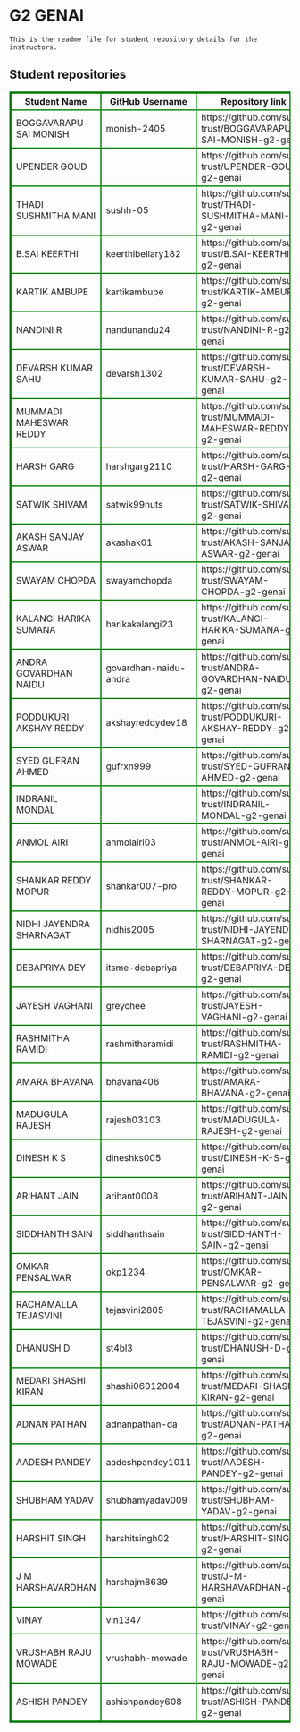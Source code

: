 # G2 GENAI
    This is the readme file for student repository details for the instructors.
## Student repositories 
<table style="border : 2px solid green; width:100%;">
<tr >
<th style="border : 2px solid green;">Student Name</th>
<th style="border : 2px solid green;">GitHub Username</th>
<th style="border : 2px solid green;">Repository link</th>
</tr>
<tr style="border : 2px solid green;">
<td style="border : 2px solid green;">BOGGAVARAPU SAI MONISH</td> 

<td style="border : 2px solid green;">monish-2405</td> 

<td style="border : 2px solid green;">https://github.com/sure-trust/BOGGAVARAPU-SAI-MONISH-g2-genai</td> 
</tr>

<tr style="border : 2px solid green;">
<td style="border : 2px solid green;">UPENDER GOUD</td> 

<td style="border : 2px solid green;"></td> 

<td style="border : 2px solid green;">https://github.com/sure-trust/UPENDER-GOUD-g2-genai</td> 
</tr>

<tr style="border : 2px solid green;">
<td style="border : 2px solid green;">THADI SUSHMITHA MANI</td> 

<td style="border : 2px solid green;">sushh-05</td> 

<td style="border : 2px solid green;">https://github.com/sure-trust/THADI-SUSHMITHA-MANI-g2-genai</td> 
</tr>

<tr style="border : 2px solid green;">
<td style="border : 2px solid green;">B.SAI KEERTHI</td> 

<td style="border : 2px solid green;">keerthibellary182</td> 

<td style="border : 2px solid green;">https://github.com/sure-trust/B.SAI-KEERTHI-g2-genai</td> 
</tr>

<tr style="border : 2px solid green;">
<td style="border : 2px solid green;">KARTIK AMBUPE</td> 

<td style="border : 2px solid green;">kartikambupe</td> 

<td style="border : 2px solid green;">https://github.com/sure-trust/KARTIK-AMBUPE-g2-genai</td> 
</tr>

<tr style="border : 2px solid green;">
<td style="border : 2px solid green;">NANDINI R</td> 

<td style="border : 2px solid green;">nandunandu24</td> 

<td style="border : 2px solid green;">https://github.com/sure-trust/NANDINI-R-g2-genai</td> 
</tr>

<tr style="border : 2px solid green;">
<td style="border : 2px solid green;">DEVARSH KUMAR SAHU</td> 

<td style="border : 2px solid green;">devarsh1302</td> 

<td style="border : 2px solid green;">https://github.com/sure-trust/DEVARSH-KUMAR-SAHU-g2-genai</td> 
</tr>

<tr style="border : 2px solid green;">
<td style="border : 2px solid green;">MUMMADI MAHESWAR REDDY</td> 

<td style="border : 2px solid green;"></td> 

<td style="border : 2px solid green;">https://github.com/sure-trust/MUMMADI-MAHESWAR-REDDY-g2-genai</td> 
</tr>

<tr style="border : 2px solid green;">
<td style="border : 2px solid green;">HARSH GARG</td> 

<td style="border : 2px solid green;">harshgarg2110</td> 

<td style="border : 2px solid green;">https://github.com/sure-trust/HARSH-GARG-g2-genai</td> 
</tr>

<tr style="border : 2px solid green;">
<td style="border : 2px solid green;">SATWIK SHIVAM</td> 

<td style="border : 2px solid green;">satwik99nuts</td> 

<td style="border : 2px solid green;">https://github.com/sure-trust/SATWIK-SHIVAM-g2-genai</td> 
</tr>

<tr style="border : 2px solid green;">
<td style="border : 2px solid green;">AKASH SANJAY ASWAR</td> 

<td style="border : 2px solid green;">akashak01</td> 

<td style="border : 2px solid green;">https://github.com/sure-trust/AKASH-SANJAY-ASWAR-g2-genai</td> 
</tr>

<tr style="border : 2px solid green;">
<td style="border : 2px solid green;">SWAYAM CHOPDA</td> 

<td style="border : 2px solid green;">swayamchopda</td> 

<td style="border : 2px solid green;">https://github.com/sure-trust/SWAYAM-CHOPDA-g2-genai</td> 
</tr>

<tr style="border : 2px solid green;">
<td style="border : 2px solid green;">KALANGI HARIKA SUMANA</td> 

<td style="border : 2px solid green;">harikakalangi23</td> 

<td style="border : 2px solid green;">https://github.com/sure-trust/KALANGI-HARIKA-SUMANA-g2-genai</td> 
</tr>

<tr style="border : 2px solid green;">
<td style="border : 2px solid green;">ANDRA GOVARDHAN NAIDU</td> 

<td style="border : 2px solid green;">govardhan-naidu-andra</td> 

<td style="border : 2px solid green;">https://github.com/sure-trust/ANDRA-GOVARDHAN-NAIDU-g2-genai</td> 
</tr>

<tr style="border : 2px solid green;">
<td style="border : 2px solid green;">PODDUKURI AKSHAY REDDY</td> 

<td style="border : 2px solid green;">akshayreddydev18</td> 

<td style="border : 2px solid green;">https://github.com/sure-trust/PODDUKURI-AKSHAY-REDDY-g2-genai</td> 
</tr>

<tr style="border : 2px solid green;">
<td style="border : 2px solid green;">SYED GUFRAN AHMED</td> 

<td style="border : 2px solid green;">gufrxn999</td> 

<td style="border : 2px solid green;">https://github.com/sure-trust/SYED-GUFRAN-AHMED-g2-genai</td> 
</tr>

<tr style="border : 2px solid green;">
<td style="border : 2px solid green;">INDRANIL MONDAL</td> 

<td style="border : 2px solid green;"></td> 

<td style="border : 2px solid green;">https://github.com/sure-trust/INDRANIL-MONDAL-g2-genai</td> 
</tr>

<tr style="border : 2px solid green;">
<td style="border : 2px solid green;">ANMOL AIRI</td> 

<td style="border : 2px solid green;">anmolairi03</td> 

<td style="border : 2px solid green;">https://github.com/sure-trust/ANMOL-AIRI-g2-genai</td> 
</tr>

<tr style="border : 2px solid green;">
<td style="border : 2px solid green;">SHANKAR REDDY MOPUR</td> 

<td style="border : 2px solid green;">shankar007-pro</td> 

<td style="border : 2px solid green;">https://github.com/sure-trust/SHANKAR-REDDY-MOPUR-g2-genai</td> 
</tr>

<tr style="border : 2px solid green;">
<td style="border : 2px solid green;">NIDHI JAYENDRA SHARNAGAT</td> 

<td style="border : 2px solid green;">nidhis2005</td> 

<td style="border : 2px solid green;">https://github.com/sure-trust/NIDHI-JAYENDRA-SHARNAGAT-g2-genai</td> 
</tr>

<tr style="border : 2px solid green;">
<td style="border : 2px solid green;">DEBAPRIYA DEY</td> 

<td style="border : 2px solid green;">itsme-debapriya</td> 

<td style="border : 2px solid green;">https://github.com/sure-trust/DEBAPRIYA-DEY-g2-genai</td> 
</tr>

<tr style="border : 2px solid green;">
<td style="border : 2px solid green;">JAYESH VAGHANI</td> 

<td style="border : 2px solid green;">greychee</td> 

<td style="border : 2px solid green;">https://github.com/sure-trust/JAYESH-VAGHANI-g2-genai</td> 
</tr>

<tr style="border : 2px solid green;">
<td style="border : 2px solid green;">RASHMITHA RAMIDI</td> 

<td style="border : 2px solid green;">rashmitharamidi</td> 

<td style="border : 2px solid green;">https://github.com/sure-trust/RASHMITHA-RAMIDI-g2-genai</td> 
</tr>

<tr style="border : 2px solid green;">
<td style="border : 2px solid green;">AMARA BHAVANA</td> 

<td style="border : 2px solid green;">bhavana406</td> 

<td style="border : 2px solid green;">https://github.com/sure-trust/AMARA-BHAVANA-g2-genai</td> 
</tr>

<tr style="border : 2px solid green;">
<td style="border : 2px solid green;">MADUGULA RAJESH</td> 

<td style="border : 2px solid green;">rajesh03103</td> 

<td style="border : 2px solid green;">https://github.com/sure-trust/MADUGULA-RAJESH-g2-genai</td> 
</tr>

<tr style="border : 2px solid green;">
<td style="border : 2px solid green;">DINESH K S</td> 

<td style="border : 2px solid green;">dineshks005</td> 

<td style="border : 2px solid green;">https://github.com/sure-trust/DINESH-K-S-g2-genai</td> 
</tr>

<tr style="border : 2px solid green;">
<td style="border : 2px solid green;">ARIHANT JAIN</td> 

<td style="border : 2px solid green;">arihant0008</td> 

<td style="border : 2px solid green;">https://github.com/sure-trust/ARIHANT-JAIN-g2-genai</td> 
</tr>

<tr style="border : 2px solid green;">
<td style="border : 2px solid green;">SIDDHANTH SAIN</td> 

<td style="border : 2px solid green;">siddhanthsain</td> 

<td style="border : 2px solid green;">https://github.com/sure-trust/SIDDHANTH-SAIN-g2-genai</td> 
</tr>

<tr style="border : 2px solid green;">
<td style="border : 2px solid green;">OMKAR PENSALWAR</td> 

<td style="border : 2px solid green;">okp1234</td> 

<td style="border : 2px solid green;">https://github.com/sure-trust/OMKAR-PENSALWAR-g2-genai</td> 
</tr>

<tr style="border : 2px solid green;">
<td style="border : 2px solid green;">RACHAMALLA TEJASVINI</td> 

<td style="border : 2px solid green;">tejasvini2805</td> 

<td style="border : 2px solid green;">https://github.com/sure-trust/RACHAMALLA-TEJASVINI-g2-genai</td> 
</tr>

<tr style="border : 2px solid green;">
<td style="border : 2px solid green;">DHANUSH D</td> 

<td style="border : 2px solid green;">st4bl3</td> 

<td style="border : 2px solid green;">https://github.com/sure-trust/DHANUSH-D-g2-genai</td> 
</tr>

<tr style="border : 2px solid green;">
<td style="border : 2px solid green;">MEDARI SHASHI KIRAN</td> 

<td style="border : 2px solid green;">shashi06012004</td> 

<td style="border : 2px solid green;">https://github.com/sure-trust/MEDARI-SHASHI-KIRAN-g2-genai</td> 
</tr>

<tr style="border : 2px solid green;">
<td style="border : 2px solid green;">ADNAN PATHAN</td> 

<td style="border : 2px solid green;">adnanpathan-da</td> 

<td style="border : 2px solid green;">https://github.com/sure-trust/ADNAN-PATHAN-g2-genai</td> 
</tr>

<tr style="border : 2px solid green;">
<td style="border : 2px solid green;">AADESH PANDEY</td> 

<td style="border : 2px solid green;">aadeshpandey1011</td> 

<td style="border : 2px solid green;">https://github.com/sure-trust/AADESH-PANDEY-g2-genai</td> 
</tr>

<tr style="border : 2px solid green;">
<td style="border : 2px solid green;">SHUBHAM YADAV</td> 

<td style="border : 2px solid green;">shubhamyadav009</td> 

<td style="border : 2px solid green;">https://github.com/sure-trust/SHUBHAM-YADAV-g2-genai</td> 
</tr>

<tr style="border : 2px solid green;">
<td style="border : 2px solid green;">HARSHIT SINGH</td> 

<td style="border : 2px solid green;">harshitsingh02</td> 

<td style="border : 2px solid green;">https://github.com/sure-trust/HARSHIT-SINGH-g2-genai</td> 
</tr>

<tr style="border : 2px solid green;">
<td style="border : 2px solid green;">J M HARSHAVARDHAN</td> 

<td style="border : 2px solid green;">harshajm8639</td> 

<td style="border : 2px solid green;">https://github.com/sure-trust/J-M-HARSHAVARDHAN-g2-genai</td> 
</tr>

<tr style="border : 2px solid green;">
<td style="border : 2px solid green;">VINAY</td> 

<td style="border : 2px solid green;">vin1347</td> 

<td style="border : 2px solid green;">https://github.com/sure-trust/VINAY-g2-genai</td> 
</tr>

<tr style="border : 2px solid green;">
<td style="border : 2px solid green;">VRUSHABH RAJU MOWADE</td> 

<td style="border : 2px solid green;">vrushabh-mowade</td> 

<td style="border : 2px solid green;">https://github.com/sure-trust/VRUSHABH-RAJU-MOWADE-g2-genai</td> 
</tr>

<tr style="border : 2px solid green;">
<td style="border : 2px solid green;">ASHISH PANDEY</td> 

<td style="border : 2px solid green;">ashishpandey608</td> 

<td style="border : 2px solid green;">https://github.com/sure-trust/ASHISH-PANDEY-g2-genai</td> 
</tr>
